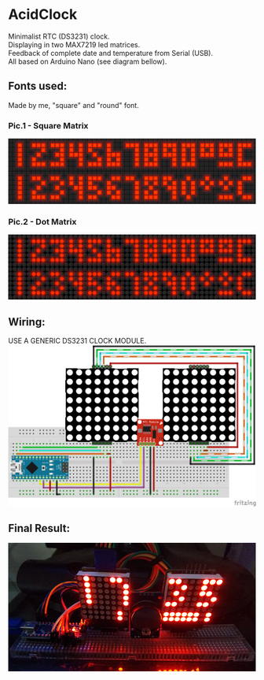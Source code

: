 # AcidClock

Minimalist RTC (DS3231) clock.    
Displaying in two MAX7219 led matrices.    
Feedback of complete date and temperature from Serial (USB).    
All based on Arduino Nano (see diagram bellow).    

## Fonts used:
Made by me, "square" and "round" font.

### Pic.1 - Square Matrix
![Square Matrix](images/fonts_square_matrix.png)

### Pic.2 - Dot Matrix
![Dot Matrix](images/fonts_dot_matrix.png)

## Wiring:
USE A GENERIC DS3231 CLOCK MODULE.
![Wiring diagram](images/AcidClock_bb.png)

## Final Result:
![Final image](images/final.png)
